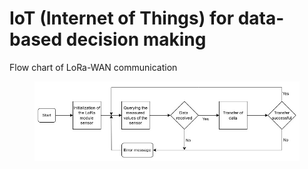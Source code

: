 # IoT (Internet of Things) for data-based decision making

Flow chart of LoRa-WAN communication

<figure><img src="../.gitbook/assets/Imagen de WhatsApp 2024-08-01 a las 12.03.02_37b14713.jpg" alt=""><figcaption></figcaption></figure>
